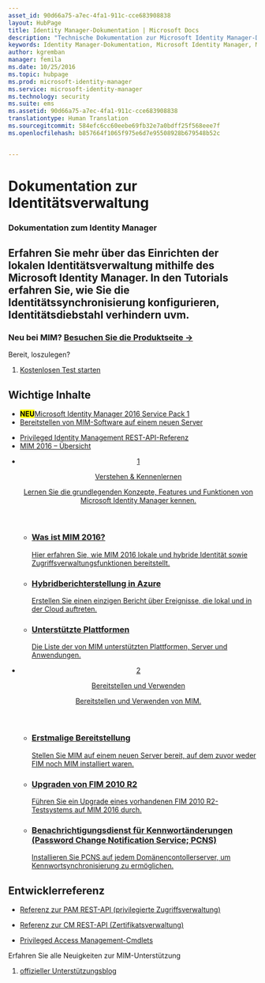 ```yaml
---
asset_id: 90d66a75-a7ec-4fa1-911c-cce683908838
layout: HubPage
title: Identity Manager-Dokumentation | Microsoft Docs
description: "Technische Dokumentation zur Microsoft Identity Manager-Dokumentation – lokales Identity & Access Management"
keywords: Identity Manager-Dokumentation, Microsoft Identity Manager, MIM
author: kgremban
manager: femila
ms.date: 10/25/2016
ms.topic: hubpage
ms.prod: microsoft-identity-manager
ms.service: microsoft-identity-manager
ms.technology: security
ms.suite: ems
ms.assetid: 90d66a75-a7ec-4fa1-911c-cce683908838
translationtype: Human Translation
ms.sourcegitcommit: 584efc6cc60eebe69fb32e7a0bdff25f568eee7f
ms.openlocfilehash: b857664f1065f975e6d7e95508928b679548b52c


---
```

# Dokumentation zur Identitätsverwaltung
<article id="main">
    <section id="hero-content">
      <h1>Dokumentation zum Identity Manager</h1>
      <h2>Erfahren Sie mehr über das Einrichten der lokalen Identitätsverwaltung mithilfe des Microsoft Identity Manager. In den Tutorials erfahren Sie, wie Sie die Identitätssynchronisierung konfigurieren, Identitätsdiebstahl verhindern uvm.</h2>
      <h3>Neu bei MIM? <a href="http://go.microsoft.com/fwlink/?LinkId=816853" target="\_blank">Besuchen Sie die Produktseite &rarr;</a></h3>     
    </section>
    <aside class="alert section-border">
      <p>Bereit, loszulegen?</p>
      <ol class="action-list">
        <li><a href="https://www.microsoft.com/evalcenter/evaluate-microsoft-identity-manager-2016" target="\_blank" class="button-bordered button-translucent">Kostenlosen Test starten</a></li>
      </ol>
    </aside>
    <section id="featured" class="container">
      <h2 class="section-heading"><span class="icon icon-warning"></span> Wichtige Inhalte</h2>
      <div class="features row">
        <ul class="column column-half">
          <li><mark><b>NEU</b></mark><a href="/microsoft-identity-manager/understand-explore/microsoft-identity-manager-2016-sp1-release-notes">Microsoft Identity Manager 2016 Service Pack 1</a></li>
          <li><a href="/microsoft-identity-manager/deploy-use/microsoft-identity-manager-deploy">Bereitstellen von MIM-Software auf einem neuen Server</a></li>
        </ul>
        <ul class="column column-half">
          <li><a href="/microsoft-identity-manager/reference/privileged-access-management-rest-api-reference">Privileged Identity Management REST-API-Referenz</a></li>
          <li><a href="/microsoft-identity-manager/understand-explore/microsoft-identity-manager-2016">MIM 2016 – Übersicht</a></li>
        </ul>
      </div>
    </section>
    <div id="journeys">
      <section class="container">
        <ul class="journeys-list">
          <li class="journey-step">
            <header class="journey-step-header row">
              <a href="/microsoft-identity-manager/understand-explore/microsoft-identity-manager-2016">
                <div class="title column-third">
                  <span class="step-number">1</span>
                  <p>Verstehen &amp; Kennenlernen</p>
                </div>
                <p class="description column-two-thirds">Lernen Sie die grundlegenden Konzepte, Features und Funktionen von Microsoft Identity Manager kennen.
                </p>
              </a>
            </header>
            <section class="journey-step-elements content">
              <ul class="row">
                <li class="column-third">
                  <a href="/microsoft-identity-manager/understand-explore/microsoft-identity-manager-2016">
                    <h3>Was ist MIM 2016?</h3>
                    <p>Hier erfahren Sie, wie MIM 2016 lokale und hybride Identität sowie Zugriffsverwaltungsfunktionen bereitstellt.</p>
                  </a>
                </li>
                <li class="column-third">
                  <a href="/microsoft-identity-manager/understand-explore/identity-manager-hybrid-reporting-azure">
                    <h3>Hybridberichterstellung in Azure</h3>
                    <p>Erstellen Sie einen einzigen Bericht über Ereignisse, die lokal und in der Cloud auftreten.</p>
                  </a>
                </li>
                <li class="column-third">
                  <a href="/microsoft-identity-manager/plan-design/microsoft-identity-manager-2016-supported-platforms">
                    <h3>Unterstützte Plattformen</h3>
                    <p>Die Liste der von MIM unterstützten Plattformen, Server und Anwendungen.</p>
                  </a>
                </li>
              </ul>
            </section>
          </li>
          <li class="journey-step">
            <header class="journey-step-header row">
              <a href="/microsoft-identity-manager/deploy-use/microsoft-identity-manager-deploy">
                <div class="title column-third">
                  <span class="step-number">2</span>
                  <p>Bereitstellen und Verwenden</p>
                </div>
                <p class="description column-two-thirds">Bereitstellen und Verwenden von MIM.
                </p>
              </a>
            </header>
            <section class="journey-step-elements content">
              <ul class="row">
                <li class="column-third">
                  <a href="/microsoft-identity-manager/deploy-use/microsoft-identity-manager-deploy">
                    <h3>Erstmalige Bereitstellung</h3>
                    <p>Stellen Sie MIM auf einem neuen Server bereit, auf dem zuvor weder FIM noch MIM installiert waren.</p>
                  </a>
                </li>
                <li class="column-third">
                  <a href="/microsoft-identity-manager/deploy-use/microsoft-identity-manager-2016-upgrade-from-fim-2010-R2">
                    <h3>Upgraden von FIM 2010 R2</h3>
                    <p>Führen Sie ein Upgrade eines vorhandenen FIM 2010 R2-Testsystems auf MIM 2016 durch.</p>
                  </a>
                </li>
                <li class="column-third">
                  <a href="/microsoft-identity-manager/deploy-use/deploying-mim-password-change-notification-service-on-domain-controller">
                    <h3>Benachrichtigungsdienst für Kennwortänderungen (Password Change Notification Service; PCNS)</h3>
                    <p>Installieren Sie PCNS auf jedem Domänencontollerserver, um Kennwortsynchronisierung zu ermöglichen.</p>
                  </a>
                </li>
              </ul>
            </section>
          </li>
        </ul>
      </section>
    </div>
    <div class="section-border">
      <section class="resources container">
        <h2 class="section-heading"><span class="icon icon-options"></span> Entwicklerreferenz</h2>
        <div class="resource-list row">
          <ul class="column-half">
            <li><a href="/microsoft-identity-manager/reference/privileged-access-management-rest-api-reference">Referenz zur PAM REST-API (privilegierte Zugriffsverwaltung)</a></li>
          </ul>
          <ul class="column-half">
            <li><a href="/microsoft-identity-manager/reference/certificate-management-rest-api-reference">Referenz zur CM REST-API (Zertifikatsverwaltung)</a></li>
          </ul>
        </div>
        <div class="resource-list row">
          <ul class="column-half">
            <li><a href="https://technet.microsoft.com/library/mt604080.aspx">Privileged Access Management-Cmdlets</a></li>
          </ul>
        </div>
      </section>
    </div>
    <aside class="alert alert-social">
      <p>Erfahren Sie alle Neuigkeiten zur MIM-Unterstützung</p>
      <ol class="action-list">
        <li><a href="https://blogs.technet.microsoft.com/iamsupport/" target="\_blank" class="button-bordered button-translucent">offizieller Unterstützungsblog</a></li>
      </ol>
    </aside>
</article>



<!--HONumber=Oct16_HO4-->


